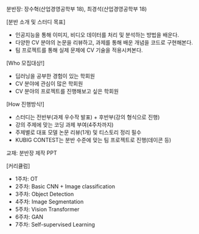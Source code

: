 분반장: 장수혁(산업경영공학부 18), 최경석(산업경영공학부 18)

[분반 소개 및 스터디 목표]

- 인공지능을 통해 이미지, 비디오 데이터를 처리 및 분석하는 방법을 배운다.
- 다양한 CV 분야의 논문을 리뷰하고, 과제를 통해 배운 개념을 코드로 구현해본다.
- 팀 프로젝트를 통해 실제 문제에 CV 기술을 적용시켜본다.

[Who 모집대상!]

- 딥러닝을 공부한 경험이 있는 학회원
- CV 분야에 관심이 많은 학회원
- CV 분야의 프로젝트를 진행해보고 싶은 학회원

[How 진행방식!]

- 스터디는 전반부(과제 우수작 발표) + 후반부(강의 형식으로 진행)
- 강의 주제에 맞는 코딩 과제 부여(4주차까지)
- 주제별로 대표 모델 논문 리뷰(1개) 및 티스토리 정리 필수
- KUBIG CONTEST는 분반 수준에 맞는 팀 프로젝트로 진행(데이콘 등)

교재: 분반장 제작 PPT

[커리큘럼]
- 1주차: OT
- 2주차: Basic CNN + Image classification
- 3주차: Object Detection
- 4주차: Image Segmentation
- 5주차: Vision Transformer
- 6주차: GAN
- 7주차: Self-supervised Learning
